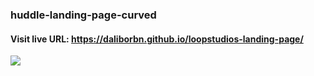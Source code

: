 ### huddle-landing-page-curved

#### Visit live URL: https://daliborbn.github.io/loopstudios-landing-page/
<a href="https://daliborbn.github.io/loopstudios-landing-page/"><img src="![desktop-preview](https://user-images.githubusercontent.com/109923493/211657883-56c3558c-4b69-40d1-bb4f-7cca19e0f217.jpg)"></a>

